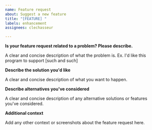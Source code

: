 ```yaml
---
name: Feature request
about: Suggest a new feature
title: "[FEATURE] "
labels: enhancement
assignees: clechasseur

---
```


**Is your feature request related to a problem? Please describe.**

A clear and concise description of what the problem is. Ex. I'd like this program to support [such and such]

**Describe the solution you'd like**

A clear and concise description of what you want to happen.

**Describe alternatives you've considered**

A clear and concise description of any alternative solutions or features you've considered.

**Additional context**

Add any other context or screenshots about the feature request here.
